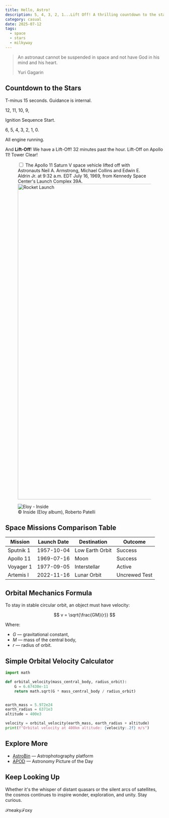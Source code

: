 ```yaml
---
title: Hello, Astro!
description: 5, 4, 3, 2, 1...Lift Off! A thrilling countdown to the stars — relive the launch moment that marked a giant leap into space exploration.
category: casual
date: 2025-07-12
tags:
  - space
  - stars
  - milkyway
---
```


<div class="epigraph">
<blockquote>
<p>An astronaut cannot be suspended in space and not have God in his mind and
his heart.</p>
<footer>Yuri Gagarin</footer>
</blockquote>
</div>

## Countdown to the Stars

T-minus 15 seconds. Guidance is internal.

12, 11, 10, 9,

Ignition Sequence Start.

6, 5, 4, 3, 2, 1, 0.

All engine running.

And **Lift-Off**! We have a Lift-Off! 32 minutes past the hour.
Lift-Off on Apollo 11! Tower Clear!

<figure>
<label for="mn-exports-imports" class="corner-toggle"></label>
<input type="checkbox" id="mn-exports-imports" class="corner-checkbox">
<span class="marginnote">The Apollo 11 Saturn V space vehicle lifted off with
Astronauts Neil A. Armstrong, Michael Collins and Edwin E. Aldrin Jr.
at 9:32 a.m. EDT July 16, 1969, from Kennedy Space Center's Launch Complex 39A.</span>
<!-- markdownlint-disable-next-line MD013 -->
<img src="https://upload.wikimedia.org/wikipedia/commons/1/16/Apollo_11_Launch_-_GPN-2000-000630.jpg" alt="Rocket Launch" width="1000"/>
</figure>

<figure class="fig-normal">
<!-- markdownlint-disable-next-line MD013 -->
<img src="/images/hello/eloy-inside.jpg" alt="Eloy - Inside"/>
<figcaption>© Inside (Eloy album), Roberto Patelli</figcaption>
</figure>

## Space Missions Comparison Table

| Mission       | Launch Date    | Destination      | Outcome        |
|---------------|----------------|------------------|----------------|
| Sputnik 1     | 1957-10-04     | Low Earth Orbit  | Success        |
| Apollo 11     | 1969-07-16     | Moon             | Success        |
| Voyager 1     | 1977-09-05     | Interstellar     | Active         |
| Artemis I     | 2022-11-16     | Lunar Orbit      | Uncrewed Test  |

## Orbital Mechanics Formula

To stay in stable circular orbit, an object must have velocity:

$$
  v = \sqrt{\frac{GM}{r}}
$$

Where:

- $G$ — gravitational constant,  
- $M$ — mass of the central body,  
- $r$ — radius of orbit.

## Simple Orbital Velocity Calculator

```python
import math

def orbital_velocity(mass_central_body, radius_orbit):
    G = 6.67430e-11
    return math.sqrt(G * mass_central_body / radius_orbit)


earth_mass = 5.972e24
earth_radius = 6371e3
altitude = 400e3

velocity = orbital_velocity(earth_mass, earth_radius + altitude)
print(f"Orbital velocity at 400km altitude: {velocity:.2f} m/s")
```

## Explore More

- [AstroBin](https://www.astrobin.com/) — Astrophotography platform
- [APOD](https://apod.nasa.gov/apod/astropix.html) — Astronomy Picture of the Day

## Keep Looking Up

Whether it's the whisper of distant quasars or the silent arcs of satellites,
the cosmos continues to inspire wonder, exploration, and unity.
Stay curious.

$\mathcal{S}$neaky$\mathcal{F}$oxy
